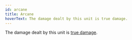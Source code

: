 ```yaml
---
id: arcane
title: Arcane
hoverText: The damage dealt by this unit is true damage.
---
```


The damage dealt by this unit is [true damage](/docs/terms/other/true-damage).